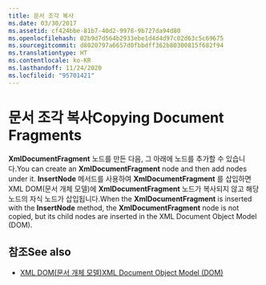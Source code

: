 ```yaml
---
title: 문서 조각 복사
ms.date: 03/30/2017
ms.assetid: cf424bbe-81b7-40d2-9978-9b727da94d80
ms.openlocfilehash: 02b9d7d564b2933ebe1d4d4d97c02d63c5c69675
ms.sourcegitcommit: d8020797a6657d0fbbdff362b80300815f682f94
ms.translationtype: HT
ms.contentlocale: ko-KR
ms.lasthandoff: 11/24/2020
ms.locfileid: "95701421"
---
```

# <a name="copying-document-fragments"></a><span data-ttu-id="443ca-102">문서 조각 복사</span><span class="sxs-lookup"><span data-stu-id="443ca-102">Copying Document Fragments</span></span>

<span data-ttu-id="443ca-103">**XmlDocumentFragment** 노드를 만든 다음, 그 아래에 노드를 추가할 수 있습니다.</span><span class="sxs-lookup"><span data-stu-id="443ca-103">You can create an **XmlDocumentFragment** node and then add nodes under it.</span></span> <span data-ttu-id="443ca-104">**InsertNode** 메서드를 사용하여 **XmlDocumentFragment** 를 삽입하면 XML DOM(문서 개체 모델)에 **XmlDocumentFragment** 노드가 복사되지 않고 해당 노드의 자식 노드가 삽입됩니다.</span><span class="sxs-lookup"><span data-stu-id="443ca-104">When the **XmlDocumentFragment** is inserted with the **InsertNode** method, the **XmlDocumentFragment** node is not copied, but its child nodes are inserted in the XML Document Object Model (DOM).</span></span>  
  
## <a name="see-also"></a><span data-ttu-id="443ca-105">참조</span><span class="sxs-lookup"><span data-stu-id="443ca-105">See also</span></span>

- [<span data-ttu-id="443ca-106">XML DOM(문서 개체 모델)</span><span class="sxs-lookup"><span data-stu-id="443ca-106">XML Document Object Model (DOM)</span></span>](xml-document-object-model-dom.md)

